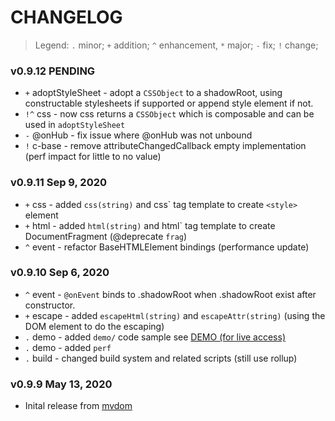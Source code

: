 # CHANGELOG

> Legend: `.` minor; `+` addition; `^` enhancement, `*` major; `-` fix; `!` change; 


### v0.9.12 PENDING

- `+` adoptStyleSheet - adopt a `CSSObject` to a shadowRoot, using constructable stylesheets if supported or append style element if not.
- `!^` css - now css returns a `CSSObject` which is composable and can be used in `adoptStyleSheet`
- `-` @onHub - fix issue where @onHub was not unbound
- `!` c-base - remove attributeChangedCallback empty implementation (perf impact for little to no value)

### v0.9.11 Sep 9, 2020

- `+` css - added `css(string)` and css\` tag template to create `<style>` element
- `+` html - added `html(string)` and html\` tag template to create DocumentFragment (@deprecate `frag`)
- `^` event - refactor BaseHTMLElement bindings (performance update)


### v0.9.10 Sep 6, 2020

- `^` event - `@onEvent` binds to .shadowRoot when .shadowRoot exist after constructor.
- `+` escape - added `escapeHtml(string)` and `escapeAttr(string)` (using the DOM element to do the escaping)
- `.` demo - added `demo/` code sample see [DEMO (for live access)](https://demo.dom-native.org/core/index.html)
- `.` demo - added `perf`
- `.` build - changed build system and related scripts (still use rollup)


### v0.9.9 May 13, 2020

- Inital release from [mvdom](https://github.com/mvdom/mvdom)











